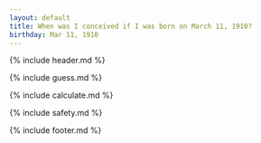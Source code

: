 ```yaml
---
layout: default
title: When was I conceived if I was born on March 11, 1910?
birthday: Mar 11, 1910
---
```


{% include header.md %}

{% include guess.md %}

{% include calculate.md %}

{% include safety.md %}

{% include footer.md %}



